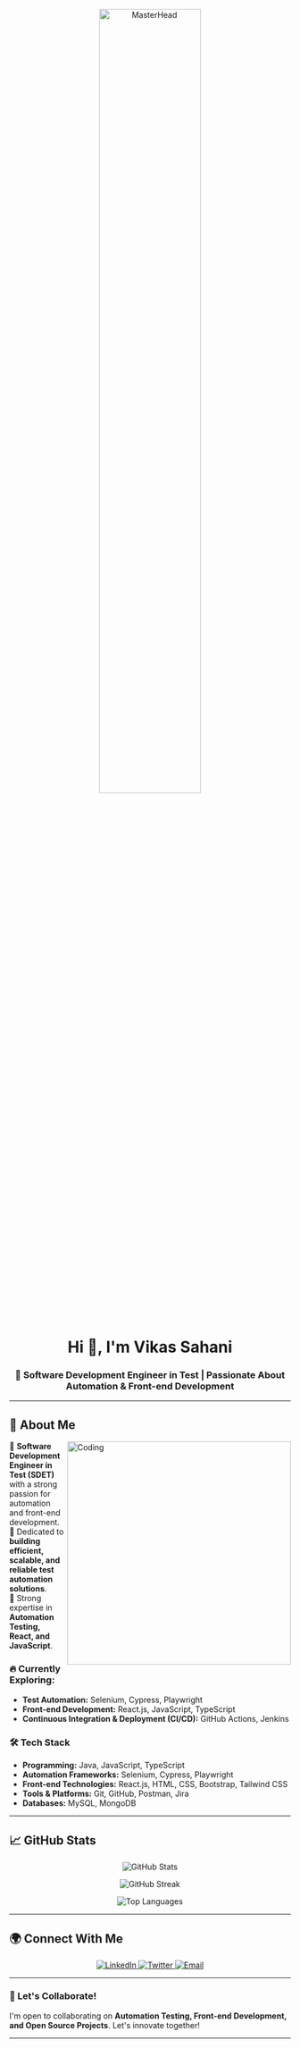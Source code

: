 <!-- Masterhead -->
<p align="center">
  <img src="https://media2.giphy.com/media/v1.Y2lkPTc5MGI3NjExaDJwdDU2Y250ODAwNG1tdGhzYTF6a2RwM2xjczE4amtqdHhnNHh4NSZlcD12MV9pbnRlcm5hbF9naWZfYnlfaWQmY3Q9Zw/zoQmocXZNtaoRKy49J/giphy.gif" alt="MasterHead" width="60%">
</p>

<h1 align="center">Hi 👋, I'm Vikas Sahani</h1>
<h3 align="center">🚀 Software Development Engineer in Test | Passionate About Automation & Front-end Development</h3>

---

## 🚀 About Me  
<img align="right" alt="Coding" width="400" src="https://media1.giphy.com/media/v1.Y2lkPTc5MGI3NjExdWttYWdxYnV3dzFhcDZuMXR4aWdkZjN5Z3FobXBvMGR0dmtsM2NvdCZlcD12MV9pbnRlcm5hbF9naWZfYnlfaWQmY3Q9Zw/RatNF4ZuRisGEgUpZp/giphy.gif">

🔹 **Software Development Engineer in Test (SDET)** with a strong passion for automation and front-end development.  
🔹 Dedicated to **building efficient, scalable, and reliable test automation solutions**.  
🔹 Strong expertise in **Automation Testing, React, and JavaScript**.  

### 🔥 Currently Exploring:  
- **Test Automation:** Selenium, Cypress, Playwright  
- **Front-end Development:** React.js, JavaScript, TypeScript  
- **Continuous Integration & Deployment (CI/CD):** GitHub Actions, Jenkins  

### 🛠 Tech Stack  
- **Programming:** Java, JavaScript, TypeScript  
- **Automation Frameworks:** Selenium, Cypress, Playwright  
- **Front-end Technologies:** React.js, HTML, CSS, Bootstrap, Tailwind CSS  
- **Tools & Platforms:** Git, GitHub, Postman, Jira  
- **Databases:** MySQL, MongoDB  

---

## 📈 GitHub Stats  
<p align="center">
  <img src="https://github-readme-stats.vercel.app/api?username=vikas-sahani8&show_icons=true&theme=radical" alt="GitHub Stats">
</p>

<p align="center">
  <img src="https://github-readme-streak-stats.herokuapp.com/?user=vikas-sahani8&theme=radical" alt="GitHub Streak">
</p>

<p align="center">
  <img src="https://github-readme-stats.vercel.app/api/top-langs?username=vikas-sahani8&show_icons=true&layout=compact&theme=radical" alt="Top Languages">
</p>

---

## 🌍 Connect With Me  
<p align="center">
  <a href="https://linkedin.com/in/vikas-sahani-dev" target="_blank">
    <img src="https://img.shields.io/badge/LinkedIn-%230077B5.svg?style=for-the-badge&logo=linkedin&logoColor=white" alt="LinkedIn">
  </a>
  <a href="https://twitter.com/" target="_blank">
    <img src="https://img.shields.io/badge/Twitter-%231DA1F2.svg?style=for-the-badge&logo=twitter&logoColor=white" alt="Twitter">
  </a>
  <a href="mailto:sahani8vikas@gmail.com">
    <img src="https://img.shields.io/badge/Email-D14836?style=for-the-badge&logo=gmail&logoColor=white" alt="Email">
  </a>
</p>

---

### 🚀 Let's Collaborate!  
I'm open to collaborating on **Automation Testing, Front-end Development, and Open Source Projects**. Let's innovate together!  

---
